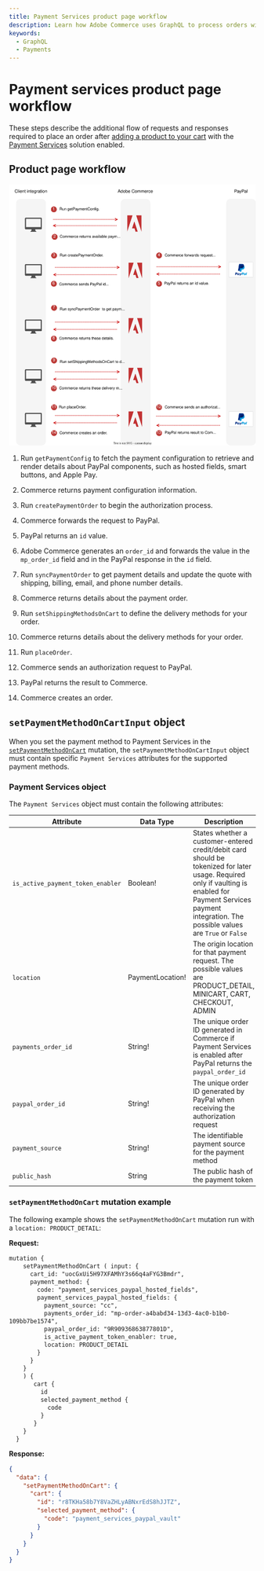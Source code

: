 ```yaml
---
title: Payment Services product page workflow
description: Learn how Adobe Commerce uses GraphQL to process orders with Payment Services as a payment method from the product page.
keywords:
  - GraphQL
  - Payments
---
```


# Payment services product page workflow

These steps describe the additional flow of requests and responses required to place an order after [adding a product to your cart](../tutorials/checkout/add-product-to-cart.md) with the [Payment Services](https://experienceleague.adobe.com/docs/commerce-merchant-services/payment-services/guide-overview.html) solution enabled.

## Product page workflow

![Payment Services sequence diagram](../../_images/graphql/payment-services-minicart.svg)

1. Run `getPaymentConfig` to fetch the payment configuration to retrieve and render details about PayPal components, such as hosted fields, smart buttons, and Apple Pay.

1. Commerce returns payment configuration information.

1. Run `createPaymentOrder` to begin the authorization process.

1. Commerce forwards the request to PayPal.

1. PayPal returns an `id` value.

1. Adobe Commerce generates an `order_id` and forwards the value in the `mp_order_id` field and in the PayPal response in the `id` field.

1. Run `syncPaymentOrder` to get payment details and update the quote with shipping, billing, email, and phone number details.

1. Commerce returns details about the payment order.

1. Run `setShippingMethodsOnCart` to define the delivery methods for your order.

1. Commerce returns details about the delivery methods for your order.

1.  Run `placeOrder`.

1.  Commerce sends an authorization request to PayPal.

1.  PayPal returns the result to Commerce.

1.  Commerce creates an order.

## `setPaymentMethodOnCartInput` object

When you set the payment method to Payment Services in the [`setPaymentMethodOnCart`](../schema/cart/mutations/set-payment-method.md) mutation, the `setPaymentMethodOnCartInput` object must contain specific `Payment Services` attributes for the supported payment methods.

### Payment Services object

The `Payment Services` object must contain the following attributes:

Attribute |  Data Type | Description
--- | --- | ---
`is_active_payment_token_enabler` | Boolean! | States whether a customer-entered credit/debit card should be tokenized for later usage. Required only if vaulting is enabled for Payment Services payment integration. The possible values are `True` or `False`
`location` | PaymentLocation! | The origin location for that payment request. The possible values are PRODUCT_DETAIL, MINICART, CART, CHECKOUT, ADMIN
`payments_order_id` | String! | The unique order ID generated in Commerce if Payment Services is enabled after PayPal returns the `paypal_order_id`
`paypal_order_id` | String! | The unique order ID generated by PayPal when receiving the authorization request
`payment_source` | String! | The identifiable payment source for the payment method
`public_hash` | String | The public hash of the payment token

### `setPaymentMethodOnCart` mutation example

The following example shows the `setPaymentMethodOnCart` mutation run with a `location: PRODUCT_DETAIL`:

**Request:**

```text
mutation {
    setPaymentMethodOnCart ( input: {
      cart_id: "uocGxUi5H97XFAMhY3s66q4aFYG3Bmdr",
      payment_method: {
        code: "payment_services_paypal_hosted_fields",
        payment_services_paypal_hosted_fields: {
          payment_source: "cc",
          payments_order_id: "mp-order-a4babd34-13d3-4ac0-b1b0-109bb7be1574",
          paypal_order_id: "9R90936863877801D",
          is_active_payment_token_enabler: true,
          location: PRODUCT_DETAIL
        }
      }
    }
    ) {
       cart {
         id
         selected_payment_method {
           code
         }
       }
    }
  }
```

**Response:**

```json
{
  "data": {
    "setPaymentMethodOnCart": {
      "cart": {
        "id": "r8TKHa58b7Y8VaZHLyABNxrEdS8hJJTZ",
        "selected_payment_method": {
          "code": "payment_services_paypal_vault"
        }
      }
    }
  }
}
```
